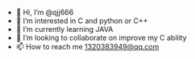 - 👋 Hi, I’m @qjj666
- 👀 I’m interested in C and python or C++
- 🌱 I’m currently learning JAVA
- 💞️ I’m looking to collaborate on improve my C ability
- 📫 How to reach me 1320383949@qq.com

<!---
qjj666/qjj666 is a ✨ special ✨ repository because its `README.md` (this file) appears on your GitHub profile.
You can click the Preview link to take a look at your changes.
--->
